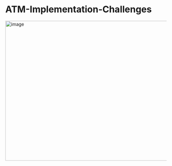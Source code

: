 # ATM-Implementation-Challenges

<img width="949" height="438" alt="image" src="https://github.com/user-attachments/assets/f5bdb694-bff4-4d9c-8408-e4c04c6f1c2b" />

